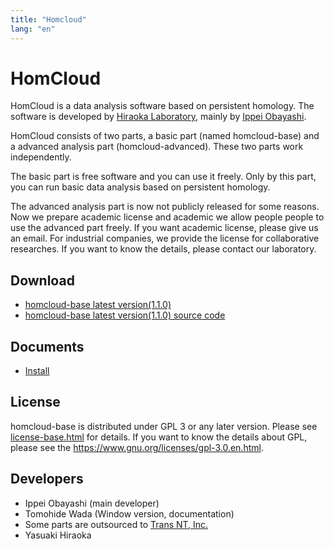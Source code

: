 ```yaml
---
title: "Homcloud"
lang: "en"
---
```


# HomCloud

HomCloud is a data analysis software based on persistent homology.
The software is developed by 
[Hiraoka Laboratory](http://www.wpi-aimr.tohoku.ac.jp/hiraoka_labo/),
mainly by [Ippei Obayashi](http://www.wpi-aimr.tohoku.ac.jp/hiraoka_labo/obayashi/).

HomCloud consists of two parts,
a basic part (named homcloud-base) and
a advanced analysis part (homcloud-advanced).
These two parts work independently. 

The basic part is free software and you can use it freely.
Only by this part, 
you can run basic data analysis based on persistent homology.

The advanced analysis part is now not publicly released for some reasons.
Now we prepare academic license and academic we allow people people to use
the advanced part freely. If you want academic license, please give us an email.
For industrial companies, we provide the license for collaborative researches.
If you want to know the details, please contact our laboratory.

## <a name="download"> Download

* [homcloud-base latest version(1.1.0)](download/homcloud-base-1.1.0.tar.gz)
* [homcloud-base latest version(1.1.0) source code](download/homcloud-base-1.1.0-src.tar.gz)

## Documents

* [Install](how-to-install.en.html)
<!--- * [基本的な使い方](basic-usage.html) -->

## License

homcloud-base is distributed under GPL 3 or any later version.
Please see [license-base.html](license-base.html) for details.
If you want to know the details about GPL, please 
see the <https://www.gnu.org/licenses/gpl-3.0.en.html>.

## Developers

* Ippei Obayashi (main developer)
* Tomohide Wada (Window version, documentation)
* Some parts are outsourced to [Trans NT, Inc.](http://www.trans-nt.com/)
* Yasuaki Hiraoka
